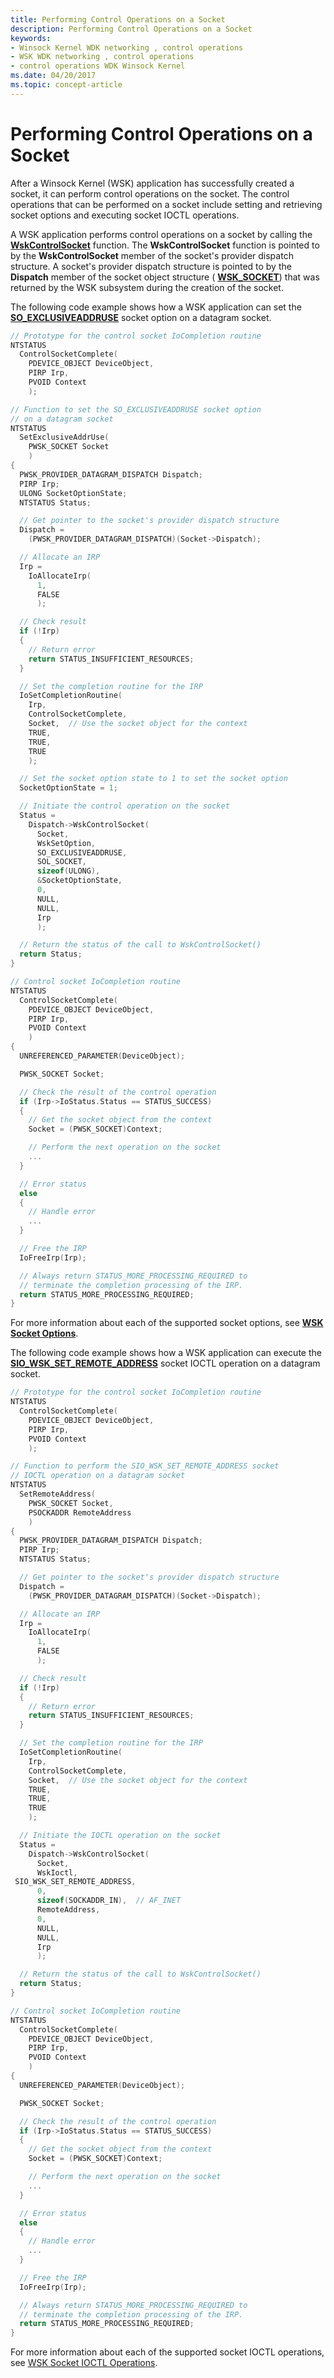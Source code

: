 ```yaml
---
title: Performing Control Operations on a Socket
description: Performing Control Operations on a Socket
keywords:
- Winsock Kernel WDK networking , control operations
- WSK WDK networking , control operations
- control operations WDK Winsock Kernel
ms.date: 04/20/2017
ms.topic: concept-article
---
```


# Performing Control Operations on a Socket


After a Winsock Kernel (WSK) application has successfully created a socket, it can perform control operations on the socket. The control operations that can be performed on a socket include setting and retrieving socket options and executing socket IOCTL operations.

A WSK application performs control operations on a socket by calling the [**WskControlSocket**](/windows-hardware/drivers/ddi/wsk/nc-wsk-pfn_wsk_control_socket) function. The **WskControlSocket** function is pointed to by the **WskControlSocket** member of the socket's provider dispatch structure. A socket's provider dispatch structure is pointed to by the **Dispatch** member of the socket object structure ( [**WSK\_SOCKET**](/windows-hardware/drivers/ddi/wsk/ns-wsk-_wsk_socket)) that was returned by the WSK subsystem during the creation of the socket.

The following code example shows how a WSK application can set the [**SO\_EXCLUSIVEADDRUSE**](./so-exclusiveaddruse.md) socket option on a datagram socket.

```C++
// Prototype for the control socket IoCompletion routine
NTSTATUS
  ControlSocketComplete(
    PDEVICE_OBJECT DeviceObject,
    PIRP Irp,
    PVOID Context
    );

// Function to set the SO_EXCLUSIVEADDRUSE socket option
// on a datagram socket
NTSTATUS
  SetExclusiveAddrUse(
    PWSK_SOCKET Socket
    )
{
  PWSK_PROVIDER_DATAGRAM_DISPATCH Dispatch;
  PIRP Irp;
  ULONG SocketOptionState;
  NTSTATUS Status;

  // Get pointer to the socket's provider dispatch structure
  Dispatch =
    (PWSK_PROVIDER_DATAGRAM_DISPATCH)(Socket->Dispatch);

  // Allocate an IRP
  Irp =
    IoAllocateIrp(
      1,
      FALSE
      );

  // Check result
  if (!Irp)
  {
    // Return error
    return STATUS_INSUFFICIENT_RESOURCES;
  }

  // Set the completion routine for the IRP
  IoSetCompletionRoutine(
    Irp,
    ControlSocketComplete,
    Socket,  // Use the socket object for the context
    TRUE,
    TRUE,
    TRUE
    );

  // Set the socket option state to 1 to set the socket option
  SocketOptionState = 1;

  // Initiate the control operation on the socket
  Status =
    Dispatch->WskControlSocket(
      Socket,
      WskSetOption,
      SO_EXCLUSIVEADDRUSE,
      SOL_SOCKET,
      sizeof(ULONG),
      &SocketOptionState,
      0,
      NULL,
      NULL,
      Irp
      );

  // Return the status of the call to WskControlSocket()
  return Status;
}

// Control socket IoCompletion routine
NTSTATUS
  ControlSocketComplete(
    PDEVICE_OBJECT DeviceObject,
    PIRP Irp,
    PVOID Context
    )
{
  UNREFERENCED_PARAMETER(DeviceObject);

  PWSK_SOCKET Socket;

  // Check the result of the control operation
  if (Irp->IoStatus.Status == STATUS_SUCCESS)
  {
    // Get the socket object from the context
    Socket = (PWSK_SOCKET)Context;

    // Perform the next operation on the socket
    ...
  }

  // Error status
  else
  {
    // Handle error
    ...
  }

  // Free the IRP
  IoFreeIrp(Irp);

  // Always return STATUS_MORE_PROCESSING_REQUIRED to
  // terminate the completion processing of the IRP.
  return STATUS_MORE_PROCESSING_REQUIRED;
}
```

For more information about each of the supported socket options, see [**WSK Socket Options**](so-broadcast.md).

The following code example shows how a WSK application can execute the [**SIO\_WSK\_SET\_REMOTE\_ADDRESS**](./sio-wsk-set-remote-address.md) socket IOCTL operation on a datagram socket.

```C++
// Prototype for the control socket IoCompletion routine
NTSTATUS
  ControlSocketComplete(
    PDEVICE_OBJECT DeviceObject,
    PIRP Irp,
    PVOID Context
    );

// Function to perform the SIO_WSK_SET_REMOTE_ADDRESS socket
// IOCTL operation on a datagram socket
NTSTATUS
  SetRemoteAddress(
    PWSK_SOCKET Socket,
    PSOCKADDR RemoteAddress
    )
{
  PWSK_PROVIDER_DATAGRAM_DISPATCH Dispatch;
  PIRP Irp;
  NTSTATUS Status;

  // Get pointer to the socket's provider dispatch structure
  Dispatch =
    (PWSK_PROVIDER_DATAGRAM_DISPATCH)(Socket->Dispatch);

  // Allocate an IRP
  Irp =
    IoAllocateIrp(
      1,
      FALSE
      );

  // Check result
  if (!Irp)
  {
    // Return error
    return STATUS_INSUFFICIENT_RESOURCES;
  }

  // Set the completion routine for the IRP
  IoSetCompletionRoutine(
    Irp,
    ControlSocketComplete,
    Socket,  // Use the socket object for the context
    TRUE,
    TRUE,
    TRUE
    );

  // Initiate the IOCTL operation on the socket
  Status =
    Dispatch->WskControlSocket(
      Socket,
      WskIoctl,
 SIO_WSK_SET_REMOTE_ADDRESS,
      0,
      sizeof(SOCKADDR_IN),  // AF_INET
      RemoteAddress,
      0,
      NULL,
      NULL,
      Irp
      );

  // Return the status of the call to WskControlSocket()
  return Status;
}

// Control socket IoCompletion routine
NTSTATUS
  ControlSocketComplete(
    PDEVICE_OBJECT DeviceObject,
    PIRP Irp,
    PVOID Context
    )
{
  UNREFERENCED_PARAMETER(DeviceObject);

  PWSK_SOCKET Socket;

  // Check the result of the control operation
  if (Irp->IoStatus.Status == STATUS_SUCCESS)
  {
    // Get the socket object from the context
    Socket = (PWSK_SOCKET)Context;

    // Perform the next operation on the socket
    ...
  }

  // Error status
  else
  {
    // Handle error
    ...
  }

  // Free the IRP
  IoFreeIrp(Irp);

  // Always return STATUS_MORE_PROCESSING_REQUIRED to
  // terminate the completion processing of the IRP.
  return STATUS_MORE_PROCESSING_REQUIRED;
}
```

For more information about each of the supported socket IOCTL operations, see [WSK Socket IOCTL Operations](sio-wsk-query-ideal-send-backlog.md).

 

